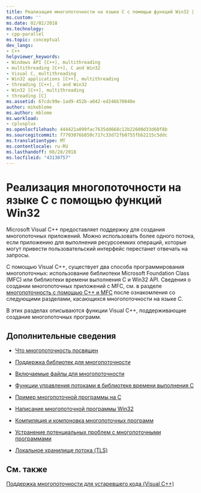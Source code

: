 ```yaml
---
title: Реализация многопоточности на языке C с помощью функций Win32 | Документация Майкрософт
ms.custom: ''
ms.date: 02/02/2018
ms.technology:
- cpp-parallel
ms.topic: conceptual
dev_langs:
- C++
helpviewer_keywords:
- Windows API [C++], multithreading
- multithreading [C++], C and Win32
- Visual C, multithreading
- Win32 applications [C++], multithreading
- threading [C++], C and Win32
- Win32 [C++], multithreading
- threading [C]
ms.assetid: 67cdc99e-1ad9-452b-a042-ed246b70040e
author: mikeblome
ms.author: mblome
ms.workload:
- cplusplus
ms.openlocfilehash: 444421a099fac7635dd668c12b22600d33d60f8b
ms.sourcegitcommit: f7703076b850c717c33d72fb0755fbb2215c5ddc
ms.translationtype: MT
ms.contentlocale: ru-RU
ms.lasthandoff: 08/28/2018
ms.locfileid: "43130757"
---
```

# <a name="multithreading-with-c-and-win32"></a>Реализация многопоточности на языке C с помощью функций Win32
Microsoft Visual C++ предоставляет поддержку для создания многопоточных приложений. Можно использовать более одного потока, если приложению для выполнения ресурсоемких операций, которые могут привести пользовательский интерфейс перестанет отвечать на запросы.  
  
С помощью Visual C++, существует два способа программирования многопоточных: использование библиотеки Microsoft Foundation Class (MFC) или библиотеки времени выполнения C и Win32 API. Сведения о создании многопоточных приложений с MFC, см. в разделе [многопоточность с помощью C++ и MFC](multithreading-with-cpp-and-mfc.md) после ознакомления со следующими разделами, касающихся многопоточности на языке C.  
  
В этих разделах описываются функции Visual C++, поддерживающие создание многопоточных программ.  
  
## <a name="what-do-you-want-to-know-more-about"></a>Дополнительные сведения  
  
- [Что многопоточность посвящен](multithread-programs.md)  
  
- [Поддержка библиотек для многопоточности](library-support-for-multithreading.md)  
  
- [Включаемые файлы для многопоточности](include-files-for-multithreading.md)  
  
- [Функции управления потоками в библиотеке времени выполнения C](c-run-time-library-functions-for-thread-control.md)  
  
- [Пример многопоточной программы на C](sample-multithread-c-program.md)  
  
- [Написание многопоточной программы Win32](writing-a-multithreaded-win32-program.md)  
  
- [Компиляция и компоновка многопоточных программ](compiling-and-linking-multithread-programs.md)  
  
- [Устранение потенциальных проблем с многопоточными программами](avoiding-problem-areas-with-multithread-programs.md)  
  
- [Локальное хранилище потока (TLS)](thread-local-storage-tls.md)  
  
## <a name="see-also"></a>См. также  
 
[Поддержка многопоточности для устаревшего кода (Visual C++)](multithreading-support-for-older-code-visual-cpp.md)